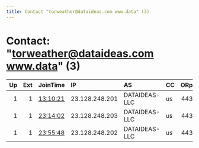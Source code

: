 ```yaml
---
title: Contact "torweather@dataideas.com www.data" (3)
---
```


# Contact: "torweather@dataideas.com www.data" (3)

|   Up |   Ext | JoinTime                                                                                              | IP             | AS            | CC   |   ORp |   Dirp | OS    | Version   | Nickname   |   eFamMembers |
|-----:|------:|:------------------------------------------------------------------------------------------------------|:---------------|:--------------|:-----|------:|-------:|:------|:----------|:-----------|--------------:|
|    1 |     1 | [13:10:21](https://nusenu.github.io/OrNetStats/w/relay/70C2FBBC1A6F8503A0AE3D9FE79F090099874A3F.html) | 23.128.248.201 | DATAIDEAS-LLC | us   |   443 |      0 | Linux | 0.4.7.7   | DataIdeas  |             3 |
|    1 |     1 | [23:14:02](https://nusenu.github.io/OrNetStats/w/relay/A76A848022C73CDA45772F43465DF07BFF2904B8.html) | 23.128.248.203 | DATAIDEAS-LLC | us   |   443 |      0 | Linux | 0.4.7.7   | DataIdeas  |             3 |
|    1 |     1 | [23:55:48](https://nusenu.github.io/OrNetStats/w/relay/052FE091CD113BCCFFC2A74B63927A5C7FA0D9AB.html) | 23.128.248.202 | DATAIDEAS-LLC | us   |   443 |      0 | Linux | 0.4.7.7   | DataIdeas  |             3 |
